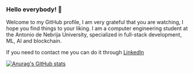 ### Hello everybody! 👋

 Welcome to my GitHub profile, I am very grateful that you are watching, I hope you find things to your liking.
I am a computer engineering student at the Antonio de Nebrija University, specialized in full-stack development, ML, AI and blockchain.

If you need to contact me you can do it through [LinkedIn](https://www.linkedin.com/in/fernando-murua-alcazar/)

[![Anurag's GitHub stats](https://github-readme-stats.vercel.app/api?username=Fernando2706)](https://github.com/anuraghazra/github-readme-stats)

<!--
**Fernando2706/Fernando2706** is a ✨ _special_ ✨ repository because its `README.md` (this file) appears on your GitHub profile.

Here are some ideas to get you started:

- 🔭 I’m currently working on ...
- 🌱 I’m currently learning ...
- 👯 I’m looking to collaborate on ...
- 🤔 I’m looking for help with ...
- 💬 Ask me about ...
- 📫 How to reach me: ...
- 😄 Pronouns: ...
- ⚡ Fun fact: ...
-->
